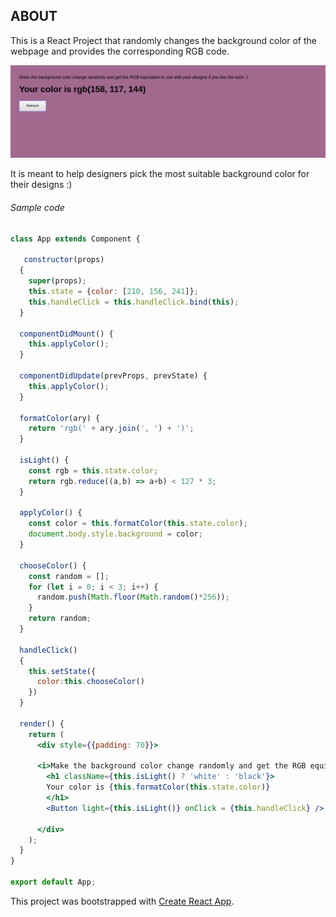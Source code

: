 ## ABOUT

This is a React Project that randomly changes the background color of the webpage 
and provides the corresponding RGB code.

![alt text](color.png "React Color Changer")

It is meant to help designers pick the most suitable background color for their designs :)

###### Sample code
```jsx
class App extends Component {

   constructor(props)
  {
    super(props);
    this.state = {color: [210, 156, 241]};
    this.handleClick = this.handleClick.bind(this);
  }
  
  componentDidMount() {
    this.applyColor();
  }

  componentDidUpdate(prevProps, prevState) {
    this.applyColor();
  }

  formatColor(ary) {
    return 'rgb(' + ary.join(', ') + ')';
  }

  isLight() {
    const rgb = this.state.color;
    return rgb.reduce((a,b) => a+b) < 127 * 3;
  }

  applyColor() {
    const color = this.formatColor(this.state.color);
    document.body.style.background = color;
  }

  chooseColor() {
    const random = [];
    for (let i = 0; i < 3; i++) {
      random.push(Math.floor(Math.random()*256));
    }
    return random;
  }
  
  handleClick()
  {
    this.setState({
      color:this.chooseColor()
    })
  }

  render() {
    return (
      <div style={{padding: 70}}>

      <i>Make the background color change randomly and get the RGB equivalent to use with your designs if you like the color :)</i>
        <h1 className={this.isLight() ? 'white' : 'black'}>
        Your color is {this.formatColor(this.state.color)}
        </h1>
        <Button light={this.isLight()} onClick = {this.handleClick} />
        
      </div>
    );
  }
}

export default App;


```

This project was bootstrapped with [Create React App](https://github.com/facebookincubator/create-react-app).

